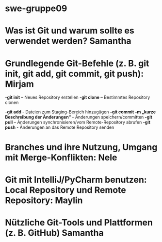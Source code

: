 # swe-gruppe09
# Was ist Git und warum sollte es verwendet werden? Samantha
# Grundlegende Git-Befehle (z. B. git init, git add, git commit, git push): Mirjam

-**git init** – Neues Repository erstellen
-**git clone** <repository-url> – Bestimmtes Repository clonen

-**git add <Dateiname>** - Dateien zum Staging-Bereich hinzugügen
**-git commit -m „kurze Beschreibung der Änderungen“** - Änderungen speichern/committen
**-git pull** – Änderungen synchronisieren/vom Remote-Repository abrufen
**-git push** -  Änderungen an das Remote Repository senden

# Branches und ihre Nutzung, Umgang mit Merge-Konflikten: Nele
# Git mit IntelliJ/PyCharm benutzen: Local Repository und Remote Repository: Maylin
# Nützliche Git-Tools und Plattformen (z. B. GitHub) Samantha
